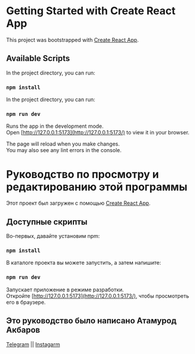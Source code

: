 # Getting Started with Create React App

This project was bootstrapped with [Create React App](https://github.com/facebook/create-react-app).

## Available Scripts

In the project directory, you can run:

### `npm install`

In the project directory, you can run:

### `npm run dev`

Runs the app in the development mode.\
Open [http://127.0.0.1:5173](http://127.0.0.1:5173/) to view it in your browser.

The page will reload when you make changes.\
You may also see any lint errors in the console.





# Руководство по просмотру и редактированию этой программы

Этот проект был загружен с помощью [Create React App](https://github.com/facebook/create-react-app).

## Доступные скрипты

Во-первых, давайте установим npm:

### `npm install`

В каталоге проекта вы можете запустить,
а затем напишите:

### `npm run dev`

Запускает приложение в режиме разработки.\
Откройте [http://127.0.0.1:5173](http://127.0.0.1:5173/), чтобы просмотреть его в браузере.

## Это руководство было написано Атамурод Акбаров
[Telegram](http:bd_ans.t.me) ||  [Instagarm](http://instagarm.com/bd_ans)
